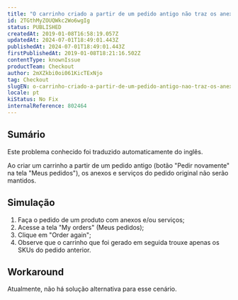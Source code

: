 ```yaml
---
title: "O carrinho criado a partir de um pedido antigo não traz os anexos"
id: 2TGthMyZOUQWkc2Wo6wgIg
status: PUBLISHED
createdAt: 2019-01-08T16:58:19.057Z
updatedAt: 2024-07-01T18:49:01.443Z
publishedAt: 2024-07-01T18:49:01.443Z
firstPublishedAt: 2019-01-08T18:21:16.502Z
contentType: knownIssue
productTeam: Checkout
author: 2mXZkbi0oi061KicTExNjo
tag: Checkout
slugEN: o-carrinho-criado-a-partir-de-um-pedido-antigo-nao-traz-os-anexos
locale: pt
kiStatus: No Fix
internalReference: 802464
---
```


## Sumário

<div class="alert alert-info">
  <p>Este problema conhecido foi traduzido automaticamente do inglês.</p>
</div>


Ao criar um carrinho a partir de um pedido antigo (botão "Pedir novamente" na tela "Meus pedidos"), os anexos e serviços do pedido original não serão mantidos.

## Simulação



1. Faça o pedido de um produto com anexos e/ou serviços;
2. Acesse a tela "My orders" (Meus pedidos);
3. Clique em "Order again";
4. Observe que o carrinho que foi gerado em seguida trouxe apenas os SKUs do pedido anterior.



## Workaround


Atualmente, não há solução alternativa para esse cenário.




